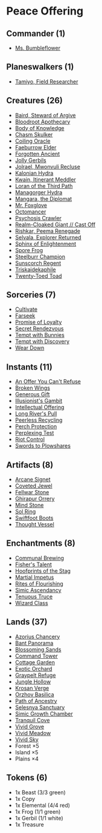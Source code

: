 # Peace Offering

## Commander (1)
* [Ms. Bumbleflower](https://www.cardkingdom.com/catalog/search?search=header&filter%5Bname%5D=Ms.+Bumbleflower)

## Planeswalkers (1)
* [Tamiyo, Field Researcher](https://www.cardkingdom.com/catalog/search?search=header&filter%5Bname%5D=Tamiyo%2C+Field+Researcher)

## Creatures (26)
* [Baird, Steward of Argive](https://www.cardkingdom.com/catalog/search?search=header&filter%5Bname%5D=Baird%2C+Steward+of+Argive)
* [Bloodroot Apothecary](https://www.cardkingdom.com/catalog/search?search=header&filter%5Bname%5D=Bloodroot+Apothecary)
* [Body of Knowledge](https://www.cardkingdom.com/catalog/search?search=header&filter%5Bname%5D=Body+of+Knowledge)
* [Chasm Skulker](https://www.cardkingdom.com/catalog/search?search=header&filter%5Bname%5D=Chasm+Skulker)
* [Coiling Oracle](https://www.cardkingdom.com/catalog/search?search=header&filter%5Bname%5D=Coiling+Oracle)
* [Faeburrow Elder](https://www.cardkingdom.com/catalog/search?search=header&filter%5Bname%5D=Faeburrow+Elder)
* [Forgotten Ancient](https://www.cardkingdom.com/catalog/search?search=header&filter%5Bname%5D=Forgotten+Ancient)
* [Jolly Gerbils](https://www.cardkingdom.com/catalog/search?search=header&filter%5Bname%5D=Jolly+Gerbils)
* [Jolrael, Mwonvuli Recluse](https://www.cardkingdom.com/catalog/search?search=header&filter%5Bname%5D=Jolrael%2C+Mwonvuli+Recluse)
* [Kalonian Hydra](https://www.cardkingdom.com/catalog/search?search=header&filter%5Bname%5D=Kalonian+Hydra)
* [Kwain, Itinerant Meddler](https://www.cardkingdom.com/catalog/search?search=header&filter%5Bname%5D=Kwain%2C+Itinerant+Meddler)
* [Loran of the Third Path](https://www.cardkingdom.com/catalog/search?search=header&filter%5Bname%5D=Loran+of+the+Third+Path)
* [Managorger Hydra](https://www.cardkingdom.com/catalog/search?search=header&filter%5Bname%5D=Managorger+Hydra)
* [Mangara, the Diplomat](https://www.cardkingdom.com/catalog/search?search=header&filter%5Bname%5D=Mangara%2C+the+Diplomat)
* [Mr. Foxglove](https://www.cardkingdom.com/catalog/search?search=header&filter%5Bname%5D=Mr.+Foxglove)
* [Octomancer](https://www.cardkingdom.com/catalog/search?search=header&filter%5Bname%5D=Octomancer)
* [Psychosis Crawler](https://www.cardkingdom.com/catalog/search?search=header&filter%5Bname%5D=Psychosis+Crawler)
* [Realm-Cloaked Giant // Cast Off](https://www.cardkingdom.com/catalog/search?search=header&filter%5Bname%5D=Realm-Cloaked+Giant)
* [Rishkar, Peema Renegade](https://www.cardkingdom.com/catalog/search?search=header&filter%5Bname%5D=Rishkar%2C+Peema+Renegade)
* [Selvala, Explorer Returned](https://www.cardkingdom.com/catalog/search?search=header&filter%5Bname%5D=Selvala%2C+Explorer+Returned)
* [Sphinx of Enlightenment](https://www.cardkingdom.com/catalog/search?search=header&filter%5Bname%5D=Sphinx+of+Enlightenment)
* [Spore Frog](https://www.cardkingdom.com/catalog/search?search=header&filter%5Bname%5D=Spore+Frog)
* [Steelburr Champion](https://www.cardkingdom.com/catalog/search?search=header&filter%5Bname%5D=Steelburr+Champion)
* [Sunscorch Regent](https://www.cardkingdom.com/catalog/search?search=header&filter%5Bname%5D=Sunscorch+Regent)
* [Triskaidekaphile](https://www.cardkingdom.com/catalog/search?search=header&filter%5Bname%5D=Triskaidekaphile)
* [Twenty-Toed Toad](https://www.cardkingdom.com/catalog/search?search=header&filter%5Bname%5D=Twenty-Toed+Toad)

## Sorceries (7)
* [Cultivate](https://www.cardkingdom.com/catalog/search?search=header&filter%5Bname%5D=Cultivate)
* [Farseek](https://www.cardkingdom.com/catalog/search?search=header&filter%5Bname%5D=Farseek)
* [Promise of Loyalty](https://www.cardkingdom.com/catalog/search?search=header&filter%5Bname%5D=Promise+of+Loyalty)
* [Secret Rendezvous](https://www.cardkingdom.com/catalog/search?search=header&filter%5Bname%5D=Secret+Rendezvous)
* [Tempt with Bunnies](https://www.cardkingdom.com/catalog/search?search=header&filter%5Bname%5D=Tempt+with+Bunnies)
* [Tempt with Discovery](https://www.cardkingdom.com/catalog/search?search=header&filter%5Bname%5D=Tempt+with+Discovery)
* [Wear Down](https://www.cardkingdom.com/catalog/search?search=header&filter%5Bname%5D=Wear+Down)

## Instants (11)
* [An Offer You Can't Refuse](https://www.cardkingdom.com/catalog/search?search=header&filter%5Bname%5D=An+Offer+You+Can't+Refuse)
* [Broken Wings](https://www.cardkingdom.com/catalog/search?search=header&filter%5Bname%5D=Broken+Wings)
* [Generous Gift](https://www.cardkingdom.com/catalog/search?search=header&filter%5Bname%5D=Generous+Gift)
* [Illusionist's Gambit](https://www.cardkingdom.com/catalog/search?search=header&filter%5Bname%5D=Illusionist's+Gambit)
* [Intellectual Offering](https://www.cardkingdom.com/catalog/search?search=header&filter%5Bname%5D=Intellectual+Offering)
* [Long River's Pull](https://www.cardkingdom.com/catalog/search?search=header&filter%5Bname%5D=Long+River's+Pull)
* [Peerless Recycling](https://www.cardkingdom.com/catalog/search?search=header&filter%5Bname%5D=Peerless+Recycling)
* [Perch Protection](https://www.cardkingdom.com/catalog/search?search=header&filter%5Bname%5D=Perch+Protection)
* [Perplexing Test](https://www.cardkingdom.com/catalog/search?search=header&filter%5Bname%5D=Perplexing+Test)
* [Riot Control](https://www.cardkingdom.com/catalog/search?search=header&filter%5Bname%5D=Riot+Control)
* [Swords to Plowshares](https://www.cardkingdom.com/catalog/search?search=header&filter%5Bname%5D=Swords+to+Plowshares)

## Artifacts (8)
* [Arcane Signet](https://www.cardkingdom.com/catalog/search?search=header&filter%5Bname%5D=Arcane+Signet)
* [Coveted Jewel](https://www.cardkingdom.com/catalog/search?search=header&filter%5Bname%5D=Coveted+Jewel)
* [Fellwar Stone](https://www.cardkingdom.com/catalog/search?search=header&filter%5Bname%5D=Fellwar+Stone)
* [Ghirapur Orrery](https://www.cardkingdom.com/catalog/search?search=header&filter%5Bname%5D=Ghirapur+Orrery)
* [Mind Stone](https://www.cardkingdom.com/catalog/search?search=header&filter%5Bname%5D=Mind+Stone)
* [Sol Ring](https://www.cardkingdom.com/catalog/search?search=header&filter%5Bname%5D=Sol+Ring)
* [Swiftfoot Boots](https://www.cardkingdom.com/catalog/search?search=header&filter%5Bname%5D=Swiftfoot+Boots)
* [Thought Vessel](https://www.cardkingdom.com/catalog/search?search=header&filter%5Bname%5D=Thought+Vessel)

## Enchantments (8)
* [Communal Brewing](https://www.cardkingdom.com/catalog/search?search=header&filter%5Bname%5D=Communal+Brewing)
* [Fisher's Talent](https://www.cardkingdom.com/catalog/search?search=header&filter%5Bname%5D=Fisher's+Talent)
* [Hoofprints of the Stag](https://www.cardkingdom.com/catalog/search?search=header&filter%5Bname%5D=Hoofprints+of+the+Stag)
* [Martial Impetus](https://www.cardkingdom.com/catalog/search?search=header&filter%5Bname%5D=Martial+Impetus)
* [Rites of Flourishing](https://www.cardkingdom.com/catalog/search?search=header&filter%5Bname%5D=Rites+of+Flourishing)
* [Simic Ascendancy](https://www.cardkingdom.com/catalog/search?search=header&filter%5Bname%5D=Simic+Ascendancy)
* [Tenuous Truce](https://www.cardkingdom.com/catalog/search?search=header&filter%5Bname%5D=Tenuous+Truce)
* [Wizard Class](https://www.cardkingdom.com/catalog/search?search=header&filter%5Bname%5D=Wizard+Class)

## Lands (37)
* [Azorius Chancery](https://www.cardkingdom.com/catalog/search?search=header&filter%5Bname%5D=Azorius+Chancery)
* [Bant Panorama](https://www.cardkingdom.com/catalog/search?search=header&filter%5Bname%5D=Bant+Panorama)
* [Blossoming Sands](https://www.cardkingdom.com/catalog/search?search=header&filter%5Bname%5D=Blossoming+Sands)
* [Command Tower](https://www.cardkingdom.com/catalog/search?search=header&filter%5Bname%5D=Command+Tower)
* [Cottage Garden](https://www.cardkingdom.com/catalog/search?search=header&filter%5Bname%5D=Cottage+Garden)
* [Exotic Orchard](https://www.cardkingdom.com/catalog/search?search=header&filter%5Bname%5D=Exotic+Orchard)
* [Graypelt Refuge](https://www.cardkingdom.com/catalog/search?search=header&filter%5Bname%5D=Graypelt+Refuge)
* [Jungle Hollow](https://www.cardkingdom.com/catalog/search?search=header&filter%5Bname%5D=Jungle+Hollow)
* [Krosan Verge](https://www.cardkingdom.com/catalog/search?search=header&filter%5Bname%5D=Krosan+Verge)
* [Orzhov Basilica](https://www.cardkingdom.com/catalog/search?search=header&filter%5Bname%5D=Orzhov+Basilica)
* [Path of Ancestry](https://www.cardkingdom.com/catalog/search?search=header&filter%5Bname%5D=Path+of+Ancestry)
* [Selesnya Sanctuary](https://www.cardkingdom.com/catalog/search?search=header&filter%5Bname%5D=Selesnya+Sanctuary)
* [Simic Growth Chamber](https://www.cardkingdom.com/catalog/search?search=header&filter%5Bname%5D=Simic+Growth+Chamber)
* [Tranquil Cove](https://www.cardkingdom.com/catalog/search?search=header&filter%5Bname%5D=Tranquil+Cove)
* [Vivid Grove](https://www.cardkingdom.com/catalog/search?search=header&filter%5Bname%5D=Vivid+Grove)
* [Vivid Meadow](https://www.cardkingdom.com/catalog/search?search=header&filter%5Bname%5D=Vivid+Meadow)
* [Vivid Sky](https://www.cardkingdom.com/catalog/search?search=header&filter%5Bname%5D=Vivid+Sky)
* Forest ×5  
* Island ×5  
* Plains ×4  

## Tokens (6)
* 1x Beast (3/3 green)  
* 1x Copy  
* 1x Elemental (4/4 red)  
* 1x Frog (1/1 green)  
* 1x Gerbil (1/1 white)  
* 1x Treasure  
